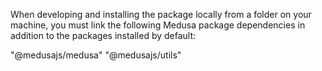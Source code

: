 When developing and installing the package locally from a folder on your machine, you must link the following Medusa package dependencies in addition to the packages installed by default:

"@medusajs/medusa"
"@medusajs/utils"